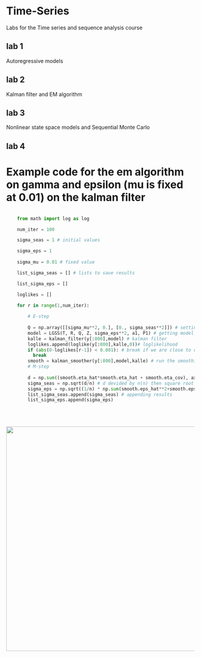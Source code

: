 # Time-Series
Labs for the Time series and sequence analysis course

## lab 1

Autoregressive models

## lab 2 

Kalman filter and EM algorithm

## lab 3

Nonlinear state space models and Sequential Monte Carlo

## lab 4


# Example code for the em algorithm on gamma and epsilon (mu is fixed at 0.01) on the kalman filter


```Python

    from math import log as log

    num_iter = 100

    sigma_seas = 1 # initial values

    sigma_eps = 1
    
    sigma_mu = 0.01 # fixed value

    list_sigma_seas = [] # lists to save results

    list_sigma_eps = []

    loglikes = []

    for r in range(1,num_iter):
    
        # E-step
    
        Q = np.array([[sigma_mu**2, 0.], [0., sigma_seas**2]]) # setting up Q
        model = LGSS(T, R, Q, Z, sigma_eps**2, a1, P1) # getting model params
        kalle = kalman_filter(y[:800],model) # kalman filter
        loglikes.append(loglike(y[:800],kalle,0))# loglikelihood
        if (abs(0-loglikes[r-1]) < 0.001): # break if we are close to optima
          break
        smooth = kalman_smoother(y[:800],model,kalle) # run the smoothing function
        # M-step
    
        d = np.sum((smooth.eta_hat*smooth.eta_hat + smooth.eta_cov), axis=2)[1,1] # getting d from  the matrix with a,b,c,d above
        sigma_seas = np.sqrt(d/n) # d devided by n(n) then square root to get standard deviation
        sigma_eps = np.sqrt((1/n) * np.sum(smooth.eps_hat**2+smooth.eps_var))
        list_sigma_seas.append(sigma_seas) # appending results
        list_sigma_eps.append(sigma_eps)
        
```






<br>
<br>
<div align="center">
  <img src="https://media1.tenor.com/m/ThADbNtGWcwAAAAd/stock-market.gif" width="600" height="600"/>
</div>
